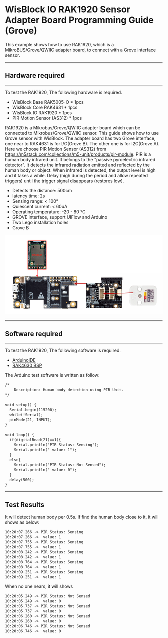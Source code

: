 # WisBlock IO RAK1920 Sensor Adapter Board Programming Guide (Grove)

This example shows how to use RAK1920, which is a MikroBUS/Grove/QWIIC adapter board, to connect with a Grove interface sensor.

----
## Hardware required
----
To test the RAK1920, The following hardware is required.

- WisBlock Base RAK5005-O  *  1pcs
- WisBlock Core RAK4631  *  1pcs
- WisBlock IO RAK1920      *  1pcs
- PIR Motion Sensor (AS312)   *  1pcs

RAK1920 is a Mikrobus/Grove/QWIIC adapter board which can be connected to Mikrobus/Grove/QWIIC sensor. This guide shows how to use Grove sensor with WisBlock. The adapter board has two Grove interface, one near to RAK4631 is for I/O(Grove B). The other one is for I2C(Grove A). Here we choose PIR Motion Sensor (AS312) from https://m5stack.com/collections/m5-unit/products/pir-module. PIR is a human body infrared unit. It belongs to the "passive pyroelectric infrared detector". It detects the infrared radiation emitted and reflected by the human body or object. When infrared is detected, the output level is high and it takes a while. Delay (high during the period and allow repeated triggers) until the trigger signal disappears (restores low).

- Detects the distance: 500cm
- latency time: 2s
- Sensing range: < 100°
- Quiescent current: < 60uA
- Operating temperature: -20 - 80 °C
- GROVE interface, support UIFlow and Arduino
- Two Lego installation holes
- Grove B

![1](res/1.png)

----
## Software required
----
To test the RAK1920, The following software is required.

- [ArduinoIDE](https://www.arduino.cc/en/Main/Software)
- [RAK4630 BSP](https://github.com/RAKWireless/RAK-nRF52-Arduino)    



The Arduino test software is written as follow:

```
/*
    Description: Human body detection using PIR Unit.
*/

void setup() {
  Serial.begin(115200);
  while(!Serial);
  pinMode(21, INPUT);
}

void loop() {
  if(digitalRead(21)==1){
    Serial.println("PIR Status: Sensing");
    Serial.println(" value: 1");
  }
  else{
    Serial.println("PIR Status: Not Sensed");
    Serial.println(" value: 0");
  }
  delay(500);
}
```



----
## Test Results
It will detect human body per 0.5s. If find the human body close to it, it will shows as below:

```
10:20:07.266 -> PIR Status: Sensing
10:20:07.266 ->  value: 1
10:20:07.755 -> PIR Status: Sensing
10:20:07.755 ->  value: 1
10:20:08.242 -> PIR Status: Sensing
10:20:08.242 ->  value: 1
10:20:08.764 -> PIR Status: Sensing
10:20:08.764 ->  value: 1
10:20:09.251 -> PIR Status: Sensing
10:20:09.251 ->  value: 1

```

When no one nears, it will shows

```
10:20:05.249 -> PIR Status: Not Sensed
10:20:05.249 ->  value: 0
10:20:05.737 -> PIR Status: Not Sensed
10:20:05.737 ->  value: 0
10:20:06.260 -> PIR Status: Not Sensed
10:20:06.260 ->  value: 0
10:20:06.746 -> PIR Status: Not Sensed
10:20:06.746 ->  value: 0

```

